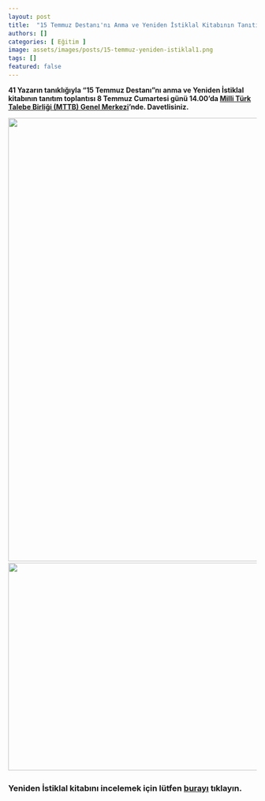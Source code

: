 ```yaml
---
layout: post
title:  "15 Temmuz Destanı'nı Anma ve Yeniden İstiklal Kitabının Tanıtım Toplantısına Davetlisiniz"
authors: []
categories: [ Eğitim ]
image: assets/images/posts/15-temmuz-yeniden-istiklal1.png
tags: []
featured: false
---
```

**41 Yazarın tanıklığıyla &#8220;15 Temmuz Destanı&#8221;nı anma ve Yeniden İstiklal kitabının tanıtım toplantısı 8 Temmuz Cumartesi günü 14.00&#8217;da <a href="https://goo.gl/maps/aXP3w5oxwYv" target="_blank" rel="noopener">Milli Türk Talebe Birliği (MTTB) Genel Merkezi</a>’nde. Davetlisiniz.**

<img class="alignnone size-large wp-image-1710" src="assets/images/posts/1-yeniden-istiklal-afişi-704x1024.jpg" alt="" width="618" height="899" srcset="assets/images/posts/1-yeniden-istiklal-afişi-704x1024.jpg 704w, assets/images/posts/1-yeniden-istiklal-afişi-206x300.jpg 206w, assets/images/posts/1-yeniden-istiklal-afişi-768x1117.jpg 768w" sizes="(max-width: 618px) 100vw, 618px" /> 

<img class="alignnone size-large wp-image-1711" src="assets/images/posts/2-41-yazarın-yazıları-1024x698.jpg" alt="" width="618" height="421" srcset="assets/images/posts/2-41-yazarın-yazıları-1024x698.jpg 1024w, assets/images/posts/2-41-yazarın-yazıları-300x205.jpg 300w, assets/images/posts/2-41-yazarın-yazıları-768x524.jpg 768w" sizes="(max-width: 618px) 100vw, 618px" /> 

### Yeniden İstiklal kitabını incelemek için lütfen **<a href="https://www.damlayayinevi.com.tr/yeniden-istiklal" target="_blank" rel="noopener">burayı</a>** tıklayın.